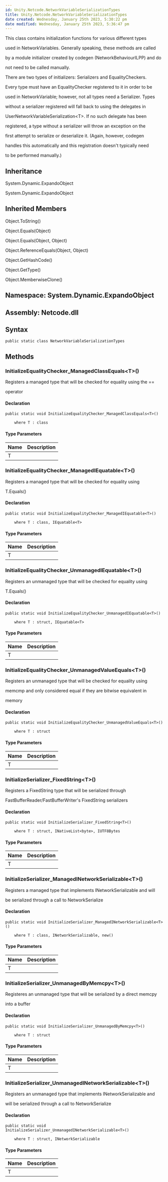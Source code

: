 ```yaml
---
id: Unity.Netcode.NetworkVariableSerializationTypes
title: Unity.Netcode.NetworkVariableSerializationTypes
date created: Wednesday, January 25th 2023, 5:30:22 pm
date modified: Wednesday, January 25th 2023, 5:36:47 pm
---
```


<div class="markdown level0 summary">

This class contains initialization functions for various different types

used in NetworkVariables. Generally speaking, these methods are called

by a module initializer created by codegen (NetworkBehaviourILPP) and do

not need to be called manually.

There are two types of initializers: Serializers and EqualityCheckers.

Every type must have an EqualityChecker registered to it in order to be

used in NetworkVariable; however, not all types need a Serializer. Types

without a serializer registered will fall back to using the delegates in

UserNetworkVariableSerialization\<T\>. If no such delegate has been

registered, a type without a serializer will throw an exception on the

first attempt to serialize or deserialize it. (Again, however, codegen

handles this automatically and this registration doesn't typically need

to be performed manually.)

</div>

<div class="markdown level0 conceptual">

</div>

<div class="inheritance">

## Inheritance

<div class="level0">

System.Dynamic.ExpandoObject

</div>

<div class="level1">

System.Dynamic.ExpandoObject

</div>

</div>

<div class="inheritedMembers">

## Inherited Members

<div>

Object.ToString()

</div>

<div>

Object.Equals(Object)

</div>

<div>

Object.Equals(Object, Object)

</div>

<div>

Object.ReferenceEquals(Object, Object)

</div>

<div>

Object.GetHashCode()

</div>

<div>

Object.GetType()

</div>

<div>

Object.MemberwiseClone()

</div>

</div>

## **Namespace**: System.Dynamic.ExpandoObject

## **Assembly**: Netcode.dll

## Syntax

``` lang-csharp
public static class NetworkVariableSerializationTypes
```

## Methods

### InitializeEqualityChecker_ManagedClassEquals\<T\>()

<div class="markdown level1 summary">

Registers a managed type that will be checked for equality using the ==

operator

</div>

<div class="markdown level1 conceptual">

</div>

#### Declaration

``` lang-csharp
public static void InitializeEqualityChecker_ManagedClassEquals<T>()

    where T : class
```

#### Type Parameters

| Name | Description |
|------|-------------|
| T    |             |

### InitializeEqualityChecker_ManagedIEquatable\<T\>()

<div class="markdown level1 summary">

Registers a managed type that will be checked for equality using

T.Equals()

</div>

<div class="markdown level1 conceptual">

</div>

#### Declaration

``` lang-csharp
public static void InitializeEqualityChecker_ManagedIEquatable<T>()

    where T : class, IEquatable<T>
```

#### Type Parameters

| Name | Description |
|------|-------------|
| T    |             |

### InitializeEqualityChecker_UnmanagedIEquatable\<T\>()

<div class="markdown level1 summary">

Registers an unmanaged type that will be checked for equality using

T.Equals()

</div>

<div class="markdown level1 conceptual">

</div>

#### Declaration

``` lang-csharp
public static void InitializeEqualityChecker_UnmanagedIEquatable<T>()

    where T : struct, IEquatable<T>
```

#### Type Parameters

| Name | Description |
|------|-------------|
| T    |             |

### InitializeEqualityChecker_UnmanagedValueEquals\<T\>()

<div class="markdown level1 summary">

Registers an unmanaged type that will be checked for equality using

memcmp and only considered equal if they are bitwise equivalent in

memory

</div>

<div class="markdown level1 conceptual">

</div>

#### Declaration

``` lang-csharp
public static void InitializeEqualityChecker_UnmanagedValueEquals<T>()

    where T : struct
```

#### Type Parameters

| Name | Description |
|------|-------------|
| T    |             |

### InitializeSerializer_FixedString\<T\>()

<div class="markdown level1 summary">

Registers a FixedString type that will be serialized through

FastBufferReader/FastBufferWriter's FixedString serializers

</div>

<div class="markdown level1 conceptual">

</div>

#### Declaration

``` lang-csharp
public static void InitializeSerializer_FixedString<T>()

    where T : struct, INativeList<byte>, IUTF8Bytes
```

#### Type Parameters

| Name | Description |
|------|-------------|
| T    |             |

### InitializeSerializer_ManagedINetworkSerializable\<T\>()

<div class="markdown level1 summary">

Registers a managed type that implements INetworkSerializable and will

be serialized through a call to NetworkSerialize

</div>

<div class="markdown level1 conceptual">

</div>

#### Declaration

``` lang-csharp
public static void InitializeSerializer_ManagedINetworkSerializable<T>()

    where T : class, INetworkSerializable, new()
```

#### Type Parameters

| Name | Description |
|------|-------------|
| T    |             |

### InitializeSerializer_UnmanagedByMemcpy\<T\>()

<div class="markdown level1 summary">

Registeres an unmanaged type that will be serialized by a direct memcpy

into a buffer

</div>

<div class="markdown level1 conceptual">

</div>

#### Declaration

``` lang-csharp
public static void InitializeSerializer_UnmanagedByMemcpy<T>()

    where T : struct
```

#### Type Parameters

| Name | Description |
|------|-------------|
| T    |             |

### InitializeSerializer_UnmanagedINetworkSerializable\<T\>()

<div class="markdown level1 summary">

Registers an unmanaged type that implements INetworkSerializable and

will be serialized through a call to NetworkSerialize

</div>

<div class="markdown level1 conceptual">

</div>

#### Declaration

``` lang-csharp
public static void InitializeSerializer_UnmanagedINetworkSerializable<T>()

    where T : struct, INetworkSerializable
```

#### Type Parameters

| Name | Description |
|------|-------------|
| T    |             |
